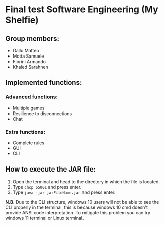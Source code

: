 # Final test Software Engineering (My Shelfie)
## Group members:
- Gallo Matteo
- Motta Samuele
- Fiorini Armando
- Khaled Sarahneh

## Implemented functions:
### Advanced functions:
- Multiple games
- Resilience to disconnections
- Chat

### Extra functions:
- Complete rules
- GUI
- CLI

## How to execute the JAR file:
1. Open the terminal and head to the directory in which the file is located.
2. Type ```chcp 65001``` and press enter.
3. Type ```java -jar jarFileName.jar``` and press enter.

**N.B.** Due to the CLI structure, windows 10 users will not be able to see the CLI properly in the terminal, this is because windows 10 cmd doesn't provide ANSI code interpretation.
To mitigate this problem you can try windows 11 terminal or Linux terminal.
